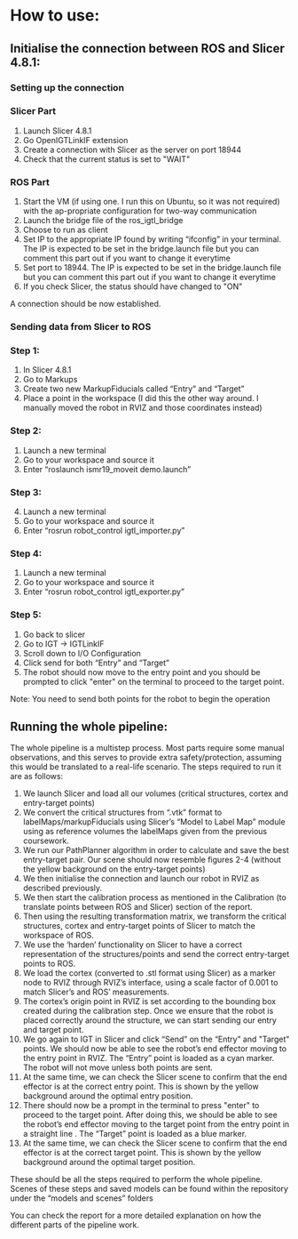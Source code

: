 # How to use:

## Initialise the connection between ROS and Slicer 4.8.1:
### Setting up the connection
### Slicer Part
1.	Launch Slicer 4.8.1
2.	Go OpenIGTLinkIF extension
3.	Create a connection with Slicer as the server on port 18944
4.  Check that the current status is set to "WAIT"
### ROS Part
1.	Start the VM (if using one. I run this on Ubuntu, so it was not required) with the ap-propriate configuration for two-way communication
2.	Launch the bridge file of the ros_igtl_bridge 
3.	Choose to run as client
4.	Set IP to the appropriate IP found by writing “ifconfig” in your terminal. The IP is expected to be set in the bridge.launch file but you can comment this part out if you want to change it everytime
5.	Set port to 18944. The IP is expected to be set in the bridge.launch file but you can comment this part out if you want to change it everytime
6.  If you check Slicer, the status should have changed to "ON"

A connection should be now established.

### Sending data from Slicer to ROS
### Step 1:
1.	In Slicer 4.8.1
2.	Go to Markups
3.	Create two new MarkupFiducials called “Entry” and “Target”
4.	Place a point in the workspace (I did this the other way around. I manually moved the robot in RVIZ and those coordinates instead)
### Step 2:
1.	Launch a new terminal
2.	Go to your workspace and source it
3.	Enter “roslaunch ismr19_moveit demo.launch”
### Step 3:
4.	Launch a new terminal
5.	Go to your workspace and source it
6.	Enter “rosrun robot_control igtl_importer.py”
### Step 4:
1.	Launch a new terminal
2.	Go to your workspace and source it
3.	Enter “rosrun robot_control igtl_exporter.py”
### Step 5:
1.	Go back to slicer
2.	Go to IGT -> IGTLinkIF
3.	Scroll down to I/O Configuration
4.	Click send for both “Entry” and “Target”
5.  The robot should now move to the entry point and you should be prompted to click "enter" on the terminal to proceed to the target point. 

Note: You need to send both points for the robot to begin the operation

## Running the whole pipeline:
The whole pipeline is a multistep process. Most parts require some manual observations, and this serves to provide extra safety/protection, assuming this would be translated to a real-life scenario. The steps required to run it are as follows:
1.	We launch Slicer and load all our volumes (critical structures, cortex and entry-target points)
2.	We convert the critical structures from “.vtk” format to labelMaps/markupFiducials using Slicer’s “Model to Label Map” module using as reference volumes the labelMaps given from the previous coursework.
3.	We run our PathPlanner algorithm in order to calculate and save the best entry-target pair. Our scene should now resemble figures 2-4 (without the yellow background on the entry-target points)
4.	We then initialise the connection and launch our robot in RVIZ as described previously.
5.	We then start the calibration process as mentioned in the Calibration (to translate points between ROS and Slicer) section of the report.
6.	Then using the resulting transformation matrix, we transform the critical structures, cortex and entry-target points of Slicer to match the workspace of ROS. 
7.	We use the ‘harden’ functionality on Slicer to have a correct representation of the structures/points and send the correct entry-target points to ROS.
8.	We load the cortex (converted to .stl format using Slicer) as a marker node to RVIZ through RVIZ’s interface, using a scale factor of 0.001 to match Slicer’s and ROS’ measurements. 
9.	The cortex’s origin point in RVIZ is set according to the bounding box created during the calibration step. Once we ensure that the robot is placed correctly around the structure, we can start sending our entry and target point.
10.	We go again to IGT in Slicer and click “Send” on the “Entry” and "Target" points. We should now be able to see the robot’s end effector moving to the entry point in RVIZ. The “Entry” point is loaded as a cyan marker. The robot will not move unless both points are sent.
11.	At the same time, we can check the Slicer scene to confirm that the end effector is at the correct entry point. This is shown by the yellow background around the optimal entry position.
12.	There should now be a prompt in the terminal to press "enter" to proceed to the target point. After doing this, we should be able to see the robot’s end effector moving to the target point from the entry point in a straight line . The “Target” point is loaded as a blue marker.
13.	At the same time, we can check the Slicer scene to confirm that the end effector is at the correct target point. This is shown by the yellow background around the optimal target position.

These should be all the steps required to perform the whole pipeline. Scenes of these steps and saved models can be found within the repository under the “models and scenes” folders

You can check the report for a more detailed explanation on how the different parts of the pipeline work.
